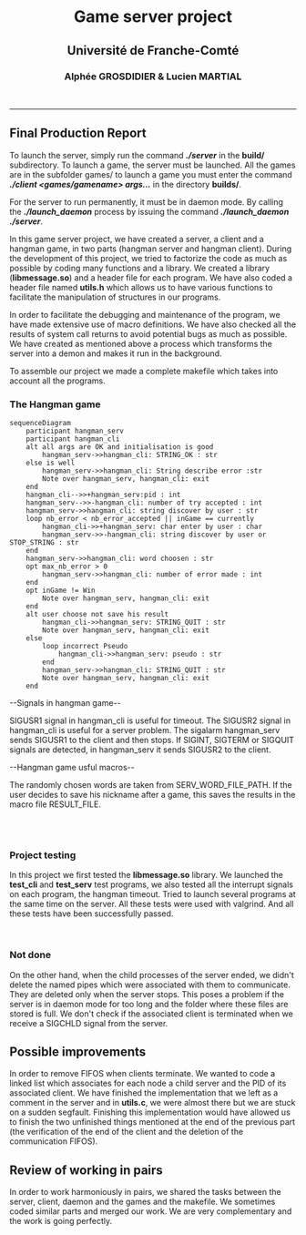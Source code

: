 # <div align="center"> Game server project </div>

## <div align="center"> Université de Franche-Comté </div>
### <div align="center"> Alphée GROSDIDIER & Lucien MARTIAL </div>

<br>
<hr>

## Final Production Report

To launch the server, simply run the command ***./server*** in the **build/** subdirectory. To launch a game, the server must be launched. All the games are in the subfolder games/ to launch a game you must enter the command ***./client <games/gamename> args...*** in the directory **builds/**.

For the server to run permanently, it must be in daemon mode. By calling the ***./launch_daemon*** process by issuing the command ***./launch_daemon ./server***.

In this game server project, we have created a server, a client and a hangman game, in two parts (hangman server and hangman client). During the development of this project, we tried to factorize the code as much as possible by coding many functions and a library.
We created a library (**libmessage.so**) and a header file for each program. We have also coded a header file named **utils.h** which allows us to have various functions to facilitate the manipulation of structures in our programs.

In order to facilitate the debugging and maintenance of the program, we have made extensive use of macro definitions. We have also checked all the results of system call returns to avoid potential bugs as much as possible. We have created as mentioned above a process which transforms the server into a demon and makes it run in the background.

To assemble our project we made a complete makefile which takes into account all the programs.

### The Hangman game

```mermaid
sequenceDiagram
    participant hangman_serv
    participant hangman_cli
    alt all args are OK and initialisation is good
        hangman_serv->>hangman_cli: STRING_OK : str
    else is well
        hangman_serv->>hangman_cli: String describe error :str
        Note over hangman_serv, hangman_cli: exit
    end
    hangman_cli-->>+hangman_serv:pid : int
    hangman_serv-->>-hangman_cli: number of try accepted : int
    hangman_serv->>hangman_cli: string discover by user : str
    loop nb_error < nb_error_accepted || inGame == currently
        hangman_cli->>+hangman_serv: char enter by user : char
        hangman_serv->>-hangman_cli: string discover by user or STOP_STRING : str
    end
    hangman_serv->>hangman_cli: word choosen : str
    opt max_nb_error > 0
        hangman_serv->>hangman_cli: number of error made : int
    end
    opt inGame != Win
        Note over hangman_serv, hangman_cli: exit
    end
    alt user choose not save his result
        hangman_cli->>hangman_serv: STRING_QUIT : str
        Note over hangman_serv, hangman_cli: exit
    else
        loop incorrect Pseudo
            hangman_cli->>hangman_serv: pseudo : str
        end
        hangman_serv->>hangman_cli: STRING_QUIT : str
        Note over hangman_serv, hangman_cli: exit
    end
```

--Signals in hangman game--

SIGUSR1 signal in hangman_cli is useful for timeout. The SIGUSR2 signal in hangman_cli is useful for a server problem.
The sigalarm hangman_serv sends SIGUSR1 to the client and then stops.
If SIGINT, SIGTERM or SIGQUIT signals are detected, in hangman_serv it sends SIGUSR2 to the client.

--Hangman game usful macros--

The randomly chosen words are taken from SERV_WORD_FILE_PATH.
If the user decides to save his nickname after a game, this saves the results in the macro file RESULT_FILE.


<br>
<br>

### Project testing

In this project we first tested the **libmessage.so** library. We launched the **test_cli** and **test_serv** test programs, we also tested all the interrupt signals on each program, the hangman timeout. Tried to launch several programs at the same time on the server. All these tests were used with valgrind. And all these tests have been successfully passed.

<br>

### Not done

On the other hand, when the child processes of the server ended, we didn't delete the named pipes which were associated with them to communicate. They are deleted only when the server stops. This poses a problem if the server is in daemon mode for too long and the folder where these files are stored is full. We don't check if the associated client is terminated when we receive a SIGCHLD signal from the server.

## Possible improvements

In order to remove FIFOS when clients terminate. We wanted to code a linked list which associates for each node a child server and the PID of its associated client.
We have finished the implementation that we left as a comment in the server and in **utils.c**, we were almost there but we are stuck on a sudden segfault. Finishing this implementation would have allowed us to finish the two unfinished things mentioned at the end of the previous part (the verification of the end of the client and the deletion of the communication FIFOS).

## Review of working in pairs

In order to work harmoniously in pairs, we shared the tasks between the server, client, daemon and the games and the makefile. We sometimes coded similar parts and merged our work. We are very complementary and the work is going perfectly.
